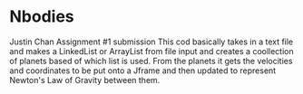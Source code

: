 # Nbodies
Justin Chan
Assignment #1 submission
This cod basically takes in a text file and makes a LinkedList or ArrayList from file  input and creates a coollection of planets based of which list is used. From the planets it gets the velocities and coordinates to be put onto a Jframe and then updated to represent Newton's Law of Gravity between them.
